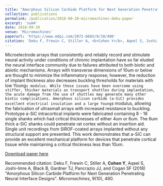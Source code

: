 ```yaml
---
title: "Amorphous Silicon Carbide Platform for Next Generation Penetrating Neural Interface Designs"
collection: publications
permalink: /publication/2018-09-20-micromachines-deku-paper
excerpt: 'sum4'
date: 2018-09-20
venue: 'Micromachines'
paperurl: 'https://www.mdpi.com/2072-666X/9/10/480'
citation: 'Deku F, Frewin C, Stiller A, <b>Cohen Y</b>, Aqeel S, Joshi-Imre A, Black B, Gardner TJ, Pancrazio JJ, and Cogan SF (2018) &quot;Amorphous Silicon Carbide Platform for Next Generation Penetrating Neural Interface Designs&quot;. <i>Micromachines</i>, 9(10), 480.'
---
```

Microelectrode arrays that consistently and reliably record and stimulate neural activityunder conditions of chronic implantation have so far eluded the neural interface community dueto failures attributed to both biotic and abiotic mechanisms. Arrays with transverse dimensionsof 10um or below are thought to minimize the inflammatory response; however, the reductionof implant thickness also decreases buckling thresholds for materials with low Young`s modulus.While these issues have been overcome using stiffer, thicker materials as transport shuttles duringimplantation, the acute damage from the use of shuttles may generate many other biotic complications.Amorphous silicon carbide (a-SiC) provides excellent electrical insulation and a large Young`smodulus, allowing the fabrication of ultrasmall arrays with increased resistance to buckling.Prototype a-SiC intracortical implants were fabricated containing 8 - 16 single shanks which hadcritical thicknesses of either 4um or 6um. The 6um thick a-SiC shanks could penetrate rat cortexwithout an insertion aid. Single unit recordings from SIROF-coated arrays implanted withoutany structural support are presented. This work demonstrates that a-SiC can provide an excellentmechanical platform for devices that penetrate cortical tissue while maintaining a critical thicknessless than 10um.

[Download paper here](https://www.mdpi.com/2072-666X/9/10/480)

Recommended citation: Deku F, Frewin C, Stiller A, <b>Cohen Y</b>, Aqeel S, Joshi-Imre A, Black B, Gardner TJ, Pancrazio JJ, and Cogan SF (2018) "Amorphous Silicon Carbide Platform for Next Generation Penetrating Neural Interface Designs". <i>Micromachines</i>, 9(10), 480.